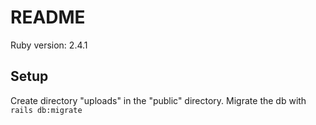 # README

Ruby version: 2.4.1


## Setup
Create directory "uploads" in the "public" directory. 
Migrate the db with ``rails db:migrate``
